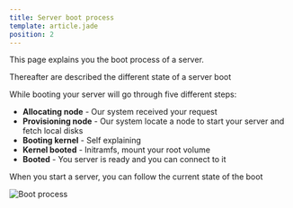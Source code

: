 ```yaml
---
title: Server boot process
template: article.jade
position: 2
---
```


This page explains you the boot process of a server.

Thereafter are described the different state of a server boot

While booting your server will go through five different steps:

- <strong>Allocating node</strong> - Our system received your request
- <strong>Provisioning node</strong> - Our system locate a node to start your server and fetch local disks 
- <strong>Booting kernel</strong> - Self explaining
- <strong>Kernel booted</strong> - Initramfs, mount your root volume
- <strong>Booted</strong> - You server is ready and you can connect to it

When you start a server, you can follow the current state of the boot

![Boot process](../../images/boot_process.png "Boot process")